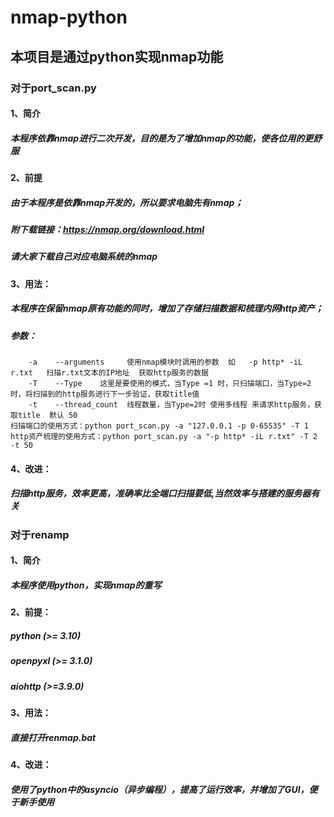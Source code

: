 # nmap-python
## 本项目是通过python实现nmap功能

### 对于port_scan.py
#### 1、简介
##### 本程序依靠nmap进行二次开发，目的是为了增加nmap的功能，使各位用的更舒服
#### 2、前提
##### 由于本程序是依靠nmap开发的，所以要求电脑先有nmap；
##### 附下载链接：https://nmap.org/download.html
##### 请大家下载自己对应电脑系统的nmap
#### 3、用法：
##### 本程序在保留nmap原有功能的同时，增加了存储扫描数据和梳理内网http资产；
##### 参数：
        -a    --arguments     使用nmap模块时调用的参数  如   -p http* -iL r.txt   扫描r.txt文本的IP地址  获取http服务的数据
        -T    --Type    这里是要使用的模式，当Type =1 时，只扫描端口，当Type=2时，将扫描到的http服务进行下一步验证，获取title值
        -t	  --thread_count  线程数量，当Type=2时 使用多线程 来请求http服务，获取title  默认 50
    扫描端口的使用方式：python port_scan.py -a "127.0.0.1 -p 0-65535" -T 1
    http资产梳理的使用方式：python port_scan.py -a "-p http* -iL r.txt" -T 2 -t 50
#### 4、改进：
##### 扫描http服务，效率更高，准确率比全端口扫描要低,当然效率与搭建的服务器有关

### 对于renamp
#### 1、简介
##### 本程序使用python，实现nmap的重写
#### 2、前提：
##### python (>= 3.10)
##### openpyxl (>= 3.1.0)
##### aiohttp (>=3.9.0)
#### 3、用法：
##### 直接打开renmap.bat
#### 4、改进：
##### 使用了python中的asyncio（异步编程），提高了运行效率，并增加了GUI，便于新手使用
